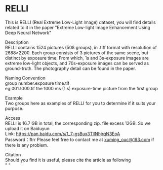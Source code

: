 # RELLI

This is RELLI (Real Extreme Low-Light Image) dataset, you will find details related to it in the paper "Extreme Low-light Image Enhancement Using Deep Neural Network"




Description  
RELLI contains 1524 pictures (508  groups), in .tiff format with resolution of 2688×2200. Each group consists of 3 pictures of the same scene, but distinct by exposure time.    From which, 1s and 3s-exposure images are extreme low-light objects, and 70s-exposure images can be served as ground-truth. The photography detail can be found in the paper.




Naming Convention  
group number.exposure time.tif  
eg  001.1000.tif  the 1000 ms (1 s) 
     exposure-time picture from the first group




Example  
Two groups here as examples of RELLI for you to determine if it suits your purpose.




Access  
RELLI is 16.7 GB in total, the corresponding zip. file excess 12GB. So we upload it on Baiduyun  
Link:   https://pan.baidu.com/s/1_7-gsBux3TllNhjrqN3EoA   
Password：ftrr 
Please feel free to contact me at xuming_ouc@163.com if there is any problem.




Citation  
Should you find it is useful, please cite the article as following   
"  "

  
